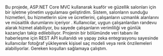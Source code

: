 Bu projede, ASP.NET Core MVC kullanarak kuaför ve güzellik salonları için bir işletme yönetim
uygulaması geliştirdim. Sistem, salonların sunduğu hizmetleri, bu hizmetlerin süre ve ücretlerini,
çalışanların uzmanlık alanlarını ve müsaitlik durumlarını içeriyor . Kullanıcılar, uygun çalışanlardan
randevu alarak hizmet alabiliyor, bu sayede çalışanların verimliliği ve günlük kazançları takip
edilebiliyor. Projenin bir bölümünde veri tabanı ile haberleşme için REST API kullanıldı ve yapay
zeka entegrasyonu sayesinde kullanıcılar fotoğraf yükleyerek kişisel saç modeli veya renk önzilemeleri
alabiliyorlar. Gereken koşulları sağlamaya çalıştım.
